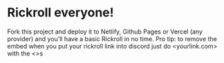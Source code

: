 # Rickroll everyone!
Fork this project and deploy it to Netlify, Github Pages or Vercel (any provider) and you'll have a basic Rickroll in no time. 
Pro tip: to remove the embed when you put your rickroll link into discord just do <yourlink.com> with the <>s
